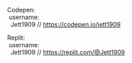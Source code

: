 
Codepen: </br>
&nbsp;username:</br>
&nbsp;&nbsp;Jett1909 // https://codepen.io/jett1909</br>

Replit:</br>
&nbsp;username:</br>
&nbsp;&nbsp;Jett1909 // https://replit.com/@Jett1909

  
